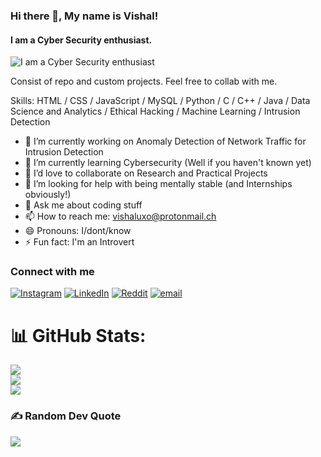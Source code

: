 ### Hi there 👋, My name is Vishal!
#### I am a Cyber Security enthusiast.
![I am a Cyber Security enthusiast](https://pbs.twimg.com/media/FLicViFaMAE1U7D?format=jpg&name=large)

Consist of repo and custom projects. Feel free to collab with me.

Skills: HTML / CSS / JavaScript / MySQL / Python / C / C++ / Java / Data Science and Analytics / Ethical Hacking / Machine Learning / Intrusion Detection

- 🔭 I’m currently working on Anomaly Detection of Network Traffic for Intrusion Detection
- 🌱 I’m currently learning Cybersecurity (Well if you haven't known yet)
- 👯 I’d love to collaborate on Research and Practical Projects
- 🤔 I’m looking for help with being mentally stable (and Internships obviously!)
- 💬 Ask me about coding stuff 
- 📫 How to reach me: vishaluxo@protonmail.ch
- 😄 Pronouns: I/dont/know 
- ⚡ Fun fact: I'm an Introvert 


### Connect with me  
[![Instagram](https://img.shields.io/badge/Instagram-%23E4405F.svg?logo=Instagram&logoColor=white)](https://instagram.com/vish.xzl) [![LinkedIn](https://img.shields.io/badge/LinkedIn-%230077B5.svg?logo=linkedin&logoColor=white)](https://linkedin.com/in/vishaalvipin) [![Reddit](https://img.shields.io/badge/Reddit-%23FF4500.svg?logo=Reddit&logoColor=white)](https://reddit.com/user/vishaluxo) [![email](https://img.shields.io/badge/Email-D14836?logo=gmail&logoColor=white)](mailto:vishalvipin123@gmail.com) 

# 📊 GitHub Stats:
![](https://github-readme-stats.vercel.app/api?username=vishalvipin1&theme=dark&hide_border=false&include_all_commits=false&count_private=false)<br/>
![](https://nirzak-streak-stats.vercel.app/?user=vishalvipin1&theme=dark&hide_border=false)<br/>
![](https://github-readme-stats.vercel.app/api/top-langs/?username=vishalvipin1&theme=dark&hide_border=false&include_all_commits=false&count_private=false&layout=compact)

### ✍️ Random Dev Quote
![](https://quotes-github-readme.vercel.app/api?type=horizontal&theme=dark)

